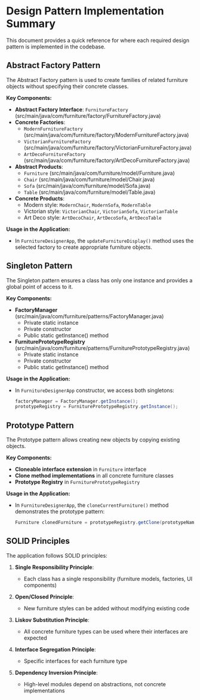 # Design Pattern Implementation Summary

This document provides a quick reference for where each required design pattern is implemented in the codebase.

## Abstract Factory Pattern

The Abstract Factory pattern is used to create families of related furniture objects without specifying their concrete classes.

**Key Components:**
- **Abstract Factory Interface**: `FurnitureFactory` (src/main/java/com/furniture/factory/FurnitureFactory.java)
- **Concrete Factories**:
  - `ModernFurnitureFactory` (src/main/java/com/furniture/factory/ModernFurnitureFactory.java)
  - `VictorianFurnitureFactory` (src/main/java/com/furniture/factory/VictorianFurnitureFactory.java)
  - `ArtDecoFurnitureFactory` (src/main/java/com/furniture/factory/ArtDecoFurnitureFactory.java)
- **Abstract Products**:
  - `Furniture` (src/main/java/com/furniture/model/Furniture.java)
  - `Chair` (src/main/java/com/furniture/model/Chair.java)
  - `Sofa` (src/main/java/com/furniture/model/Sofa.java)
  - `Table` (src/main/java/com/furniture/model/Table.java)
- **Concrete Products**:
  - Modern style: `ModernChair`, `ModernSofa`, `ModernTable`
  - Victorian style: `VictorianChair`, `VictorianSofa`, `VictorianTable`
  - Art Deco style: `ArtDecoChair`, `ArtDecoSofa`, `ArtDecoTable`

**Usage in the Application:**
- In `FurnitureDesignerApp`, the `updateFurnitureDisplay()` method uses the selected factory to create appropriate furniture objects.

## Singleton Pattern

The Singleton pattern ensures a class has only one instance and provides a global point of access to it.

**Key Components:**
- **FactoryManager** (src/main/java/com/furniture/patterns/FactoryManager.java)
  - Private static instance
  - Private constructor
  - Public static getInstance() method
- **FurniturePrototypeRegistry** (src/main/java/com/furniture/patterns/FurniturePrototypeRegistry.java)
  - Private static instance
  - Private constructor
  - Public static getInstance() method

**Usage in the Application:**
- In `FurnitureDesignerApp` constructor, we access both singletons:
  ```java
  factoryManager = FactoryManager.getInstance();
  prototypeRegistry = FurniturePrototypeRegistry.getInstance();
  ```

## Prototype Pattern

The Prototype pattern allows creating new objects by copying existing objects.

**Key Components:**
- **Cloneable interface extension** in `Furniture` interface
- **Clone method implementations** in all concrete furniture classes
- **Prototype Registry** in `FurniturePrototypeRegistry`

**Usage in the Application:**
- In `FurnitureDesignerApp`, the `cloneCurrentFurniture()` method demonstrates the prototype pattern:
  ```java
  Furniture clonedFurniture = prototypeRegistry.getClone(prototypeName);
  ```

## SOLID Principles

The application follows SOLID principles:

1. **Single Responsibility Principle**:
   - Each class has a single responsibility (furniture models, factories, UI components)

2. **Open/Closed Principle**:
   - New furniture styles can be added without modifying existing code

3. **Liskov Substitution Principle**:
   - All concrete furniture types can be used where their interfaces are expected

4. **Interface Segregation Principle**:
   - Specific interfaces for each furniture type

5. **Dependency Inversion Principle**:
   - High-level modules depend on abstractions, not concrete implementations 